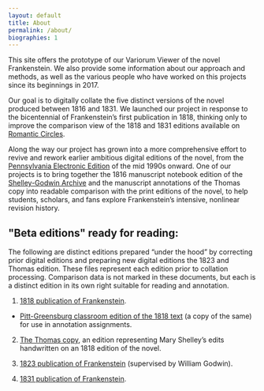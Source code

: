 ```yaml
---
layout: default
title: About
permalink: /about/
biographies: 1
---
```



This site offers the prototype of our Variorum Viewer of the novel Frankenstein.
We also provide some information about our approach and methods, as well as the various people who have worked on this projects since its beginnings in 2017.

Our goal is to digitally collate the five distinct versions of the novel produced between 1816 and 1831. We launched our project in response to the bicentennial of Frankenstein’s first publication in 1818, thinking only to improve the comparison view of the 1818 and 1831 editions available on [Romantic Circles](https://www.rc.umd.edu/editions/frankenstein).

Along the way our project has grown into a more comprehensive effort to revive and rework earlier ambitious digital editions of the novel, from the [Pennsylvania Electronic Edition](http://knarf.english.upenn.edu/) of the mid 1990s onward. One of our projects is to bring together the 1816 manuscript notebook edition of the [Shelley-Godwin Archive](http://shelleygodwinarchive.org/contents/frankenstein/) and the manuscript annotations of the Thomas copy into readable comparison with the print editions of the novel, to help students, scholars, and fans explore Frankenstein’s intensive, nonlinear revision history.

## "Beta editions" ready for reading:

The following are distinct editions prepared “under the hood” by correcting prior digital editions and preparing new digital editions the 1823 and Thomas edition. These files represent each edition prior to collation processing. Comparison data is not marked in these documents, but each is a distinct edition in its own right suitable for reading and annotation.

1. [1818 publication of Frankenstein](https://frankensteinvariorum.github.io/fv-collation/Frankenstein_1818.html).
* [Pitt-Greensburg classroom edition of the 1818 text](https://ebeshero.github.io/Pittsburgh_Frankenstein/Frankenstein_1818_classEd.html) (a copy of the same) for use in annotation assignments.
2. [The Thomas copy](https://frankensteinvariorum.github.io/fv-collation/Frankenstein_Thom.html), an edition representing Mary Shelley’s edits handwritten on an 1818 edition of the novel.

3. [1823 publication of Frankenstein](https://frankensteinvariorum.github.io/fv-collation/Frankenstein_1823.html) (supervised by William Godwin).

4. [1831 publication of Frankenstein](https://frankensteinvariorum.github.io/fv-collation/Frankenstein_1831.html).

